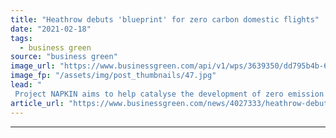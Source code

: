 ```yaml
---
title: "Heathrow debuts 'blueprint' for zero carbon domestic flights"
date: "2021-02-18"
tags: 
  - business green
source: "business green"
image_url: "https://www.businessgreen.com/api/v1/wps/3639350/dd795b4b-65cc-4cf8-a3f9-c52aa5a953bb/2/Heathrow-Airpot-terminal-2A-check-in-hall-2-185x114.jpg"
image_fp: "/assets/img/post_thumbnails/47.jpg"
lead: "
 Project NAPKIN aims to help catalyse the development of zero emission flight technologies ..."
article_url: "https://www.businessgreen.com/news/4027333/heathrow-debuts-blueprint-zero-carbon-domestic-flights"
---
```


---
